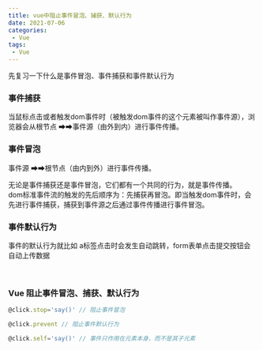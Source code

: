 ```yaml
---
title: vue中阻止事件冒泡、捕获、默认行为
date: 2021-07-06
categories:
 - Vue
tags:
 - Vue
---
```


<!--more-->

先复习一下什么是事件冒泡、事件捕获和事件默认行为  

###  事件捕获  
当鼠标点击或者触发dom事件时（被触发dom事件的这个元素被叫作事件源），浏览器会从根节点 ➡➡事件源（由外到内）进行事件传播。  

### 事件冒泡  
事件源 ➡➡根节点（由内到外）进行事件传播。  

无论是事件捕获还是事件冒泡，它们都有一个共同的行为，就是事件传播。  
dom标准事件流的触发的先后顺序为：先捕获再冒泡。即当触发dom事件时，会先进行事件捕获，捕获到事件源之后通过事件传播进行事件冒泡。  

### 事件默认行为  
事件的默认行为就比如 a标签点击时会发生自动跳转，form表单点击提交按钮会自动上传数据  

&nbsp;

### Vue 阻止事件冒泡、捕获、默认行为  
```js
@click.stop='say()' // 阻止事件冒泡

@click.prevent // 阻止事件默认行为

@click.self='say()' // 事件只作用在元素本身，而不是其子元素
```

